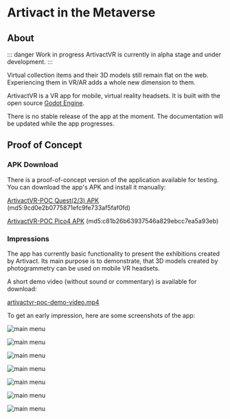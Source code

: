 # Artivact in the Metaverse

## About

::: danger Work in progress
ArtivactVR is currently in alpha stage and under development.
:::

Virtual collection items and their 3D models still remain flat on the web.
Experiencing them in VR/AR adds a whole new dimension to them.

ArtivactVR is a VR app for mobile, virtual reality headsets. 
It is built with the open source [Godot Engine](https://godotengine.org/).

There is no stable release of the app at the moment.
The documentation will be updated while the app progresses.

## Proof of Concept

### APK Download

There is a proof-of-concept version of the application available for testing.
You can download the app's APK and install it manually:

[ArtivactVR-POC Quest(2/3) APK](https://www.arassec.com/downloads/ArtivactVR-Quest_POC.apk) (md5:9cd0e2b0775871efc9fe733af5faf0fd)

[ArtivactVR-POC Pico4 APK](https://www.arassec.com/downloads/ArtivactVR-Pico4_POC.apk) (md5:c81b26b63937546a829ebcc7ea5a93eb)

### Impressions
The app has currently basic functionality to present the exhibitions created by Artivact.
Its main purpose is to demonstrate, that 3D models created by photogrammetry can be used on mobile VR headsets.

A short demo video (without sound or commentary) is available for download:

[artivactvr-poc-demo-video.mp4](https://www.arassec.com/downloads/artivactvr-poc-demo-video.mp4)

To get an early impression, here are some screenshots of the app:

![main menu](/assets/experience/artivactvr-poc-main-menu.jpeg)

![main menu](/assets/experience/artivactvr-poc-demo-one.jpeg)

![main menu](/assets/experience/artivactvr-poc-demo-two.jpeg)

![main menu](/assets/experience/artivactvr-poc-demo-three.jpeg)

![main menu](/assets/experience/artivactvr-poc-demo-four.jpeg)

![main menu](/assets/experience/artivactvr-poc-demo-five.jpeg)

![main menu](/assets/experience/artivactvr-poc-demo-six.jpeg)
